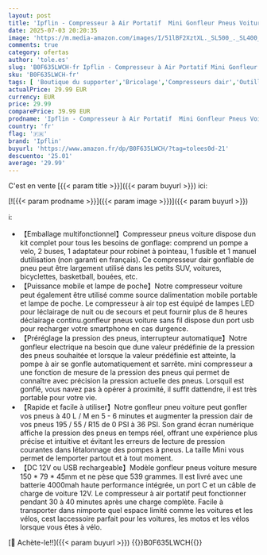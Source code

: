 ```yaml
---
layout: post
title: 'Ipflin - Compresseur à Air Portatif  Mini Gonfleur Pneus Voiture sans Fil avec LED et Port C USB 150 PSI  Batterie Rechargeable  Inflation Rapide  Compresseur  Arrêt Automatique  pour Voiture  Vélos et Motos'
date: 2025-07-03 20:20:35
image: 'https://m.media-amazon.com/images/I/51lBF2XztXL._SL500_._SL400_.jpg'
comments: true
category: ofertas
author: 'tole.es'
slug: 'B0F635LWCH-fr Ipflin - Compresseur à Air Portatif Mini Gonfleur Pneus...'
sku: 'B0F635LWCH-fr'
tags: [ 'Boutique du supporter','Bricolage','Compresseurs dair','Outillage à main et électroportatif','Outillage électroportatif','Sports et Loisirs','ipflin','🇫🇷', ]
actualPrice: 29.99 EUR
currency: EUR
price: 29.99
comparePrice: 39.99 EUR
prodname: 'Ipflin - Compresseur à Air Portatif  Mini Gonfleur Pneus Voiture sans Fil avec LED et Port C USB 150 PSI  Batterie Rechargeable  Inflation Rapide  Compresseur  Arrêt Automatique  pour Voiture  Vélos et Motos'
country: 'fr'
flag: '🇫🇷'
brand: 'Ipflin'
buyurl: 'https://www.amazon.fr/dp/B0F635LWCH/?tag=tolees0d-21'
descuento: '25.01'
average: '29.99'
---
```


C'est en vente [{{< param title >}}]({{< param buyurl >}}) ici:

[![{{< param prodname >}}]({{< param image >}})]({{< param buyurl >}})

ℹ️:

- 【Emballage multifonctionnel】Compresseur pneus voiture dispose dun kit complet pour tous les besoins de gonflage: comprend un pompe a velo, 2 buses, 1 adaptateur pour robinet à pointeau, 1 fusible et 1 manuel dutilisation (non garanti en français). Ce compresseur dair gonflable de pneu peut être largement utilisé dans les petits SUV, voitures, bicyclettes, basketball, bouées, etc.
- 【Puissance mobile et lampe de poche】Notre compresseur voiture peut également être utilisé comme source dalimentation mobile portable et lampe de poche. Le compresseur à air top est équipé de lampes LED pour léclairage de nuit ou de secours et peut fournir plus de 8 heures déclairage continu.gonfleur pneus voiture sans fil dispose dun port usb pour recharger votre smartphone en cas durgence.
- 【Préréglage la pression des pneus, interrupteur automatique】Notre gonfleur electrique na besoin que dune valeur prédéfinie de la pression des pneus souhaitée et lorsque la valeur prédéfinie est atteinte, la pompe à air se gonfle automatiquement et sarrête. mini compresseur a une fonction de mesure de la pression des pneus qui permet de connaître avec précision la pression actuelle des pneus. Lorsquil est gonflé, vous navez pas à opérer à proximité, il suffit dattendre, il est très portable pour votre vie.
- 【Rapide et facile à utiliser】Notre gonfleur pneu voiture peut gonfler vos pneus à 40 L / M en 5 - 6 minutes et augmenter la pression dair de vos pneus 195 / 55 / R15 de 0 PSI à 36 PSI. Son grand écran numérique affiche la pression des pneus en temps réel, offrant une expérience plus précise et intuitive et évitant les erreurs de lecture de pression courantes dans létalonnage des pompes à pneus. La taille Mini vous permet de lemporter partout et à tout moment.
- 【DC 12V ou USB rechargeable】Modèle gonfleur pneus voiture mesure 150 * 79 * 45mm et ne pèse que 539 grammes. Il est livré avec une batterie 4000mah haute performance intégrée, un port C et un câble de charge de voiture 12V. Le compresseur à air portatif peut fonctionner pendant 30 à 40 minutes après une charge complète. Facile à transporter dans nimporte quel espace limité comme les voitures et les vélos, cest laccessoire parfait pour les voitures, les motos et les vélos lorsque vous êtes à vélo.

[🛒 Achète-le!!]({{< param buyurl >}})
{{<world>}}B0F635LWCH{{</world>}}
